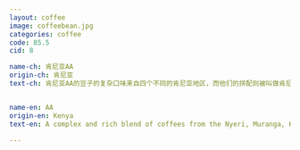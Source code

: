 ```yaml
---
layout: coffee
image: coffeebean.jpg
categories: coffee
code: 85.5
cid: 8

name-ch: 肯尼亚AA
origin-ch: 肯尼亚
text-ch: 肯尼亚AA的豆子的复杂口味来自四个不同的肯尼亚地区，而他们的拼配则被叫做肯尼亚AA。85.5分的高分评价也直接说明了这款口味强劲的豆子的高质量。它的风格就像是啤酒里的黑啤，浓郁而让人回味无穷。适合想尝试一下真正”有味道“的咖啡的玩家。


name-en: AA 
origin-en: Kenya
text-en: A complex and rich blend of coffees from the Nyeri, Muranga, Kiambu and Kirinyaga regions define Kenya AA.  With a high Q score of 85.5 the black sugar flavour with hints of ginger, intense black currants and dark fruits give this coffee a big body and complex after taste.

---
```


